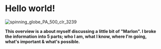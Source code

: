 
 # Hello world! #

![spinning_globe_PA_500_clr_3239](https://user-images.githubusercontent.com/80651616/172664425-0c389744-2b75-4933-816c-1aef2edc92f4.gif)

<p align="center">

<strong>  This overview is a about myself discussing a little bit of "Marlon". I broke the information into 5 parts; who I am, what I know,
where I'm going, what's important & what's possible. </strong>
  </p>
   
                                         



